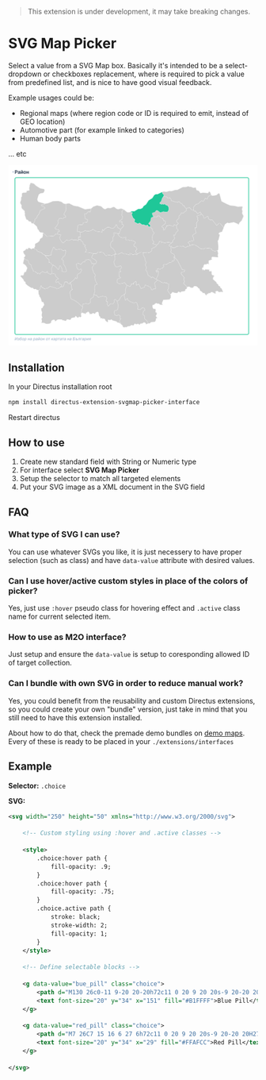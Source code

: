> This extension is under development, it may take breaking changes.

# SVG Map Picker

Select a value from a SVG Map box. Basically it's intended to be a select-dropdown or checkboxes replacement, where is
required to pick a value from predefined list, and is nice to have good visual feedback.

Example usages could be:

- Regional maps (where region code or ID is required to emit, instead of GEO location)
- Automotive part (for example linked to categories)
- Human body parts

... etc

![](https://raw.githubusercontent.com/dimitrov-adrian/directus-extension-svgmap-picker-interface/main/screenshot.png)

## Installation

In your Directus installation root

```bash
npm install directus-extension-svgmap-picker-interface
```

Restart directus

## How to use

1. Create new standard field with String or Numeric type
2. For interface select **SVG Map Picker**
3. Setup the selector to match all targeted elements
4. Put your SVG image as a XML document in the SVG field

## FAQ

### What type of SVG I can use?

You can use whatever SVGs you like, it is just necessery to have proper selection (such as class) and have `data-value`
attribute with desired values.

### Can I use hover/active custom styles in place of the colors of picker?

Yes, just use `:hover` pseudo class for hovering effect and `.active` class name for current selected item.

### How to use as M2O interface?

Just setup and ensure the `data-value` is setup to coresponding allowed ID of target collection.

### Can I bundle with own SVG in order to reduce manual work?

Yes, you could benefit from the reusability and custom Directus extensions, so you could create your own "bundle"
version, just take in mind that you still need to have this extension installed.

About how to do that, check the premade demo bundles on
[demo maps](https://github.com/dimitrov-adrian/directus-extension-svgmap-picker-interface/blob/main/demo%20maps). Every
of these is ready to be placed in your `./extensions/interfaces`

## Example

**Selector:** `.choice`

**SVG:**

```xml
<svg width="250" height="50" xmlns="http://www.w3.org/2000/svg">

	<!-- Custom styling using :hover and .active classes -->

	<style>
		.choice:hover path {
			fill-opacity: .9;
		}
		.choice:hover path {
			fill-opacity: .75;
		}
		.choice.active path {
			stroke: black;
			stroke-width: 2;
			fill-opacity: 1;
		}
	</style>

	<!-- Define selectable blocks -->

	<g data-value="bue_pill" class="choice">
		<path d="M130 26c0-11 9-20 20-20h72c11 0 20 9 20 20s-9 20-20 20h-72c-11 0-20-9-20-20z" fill="#426373"/>
		<text font-size="20" y="34" x="151" fill="#B1FFFF">Blue Pill</text>
	</g>

	<g data-value="red_pill" class="choice">
		<path d="M7 26C7 15 16 6 27 6h72c11 0 20 9 20 20s-9 20-20 20H27C16 46 7 37 7 26z" fill="#805064"/>
		<text font-size="20" y="34" x="29" fill="#FFAFCC">Red Pill</text>
	</g>

</svg>
```
